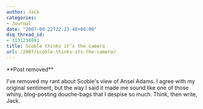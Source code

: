 ```yaml
---
author: Jack
categories:
- Journal
date: "2007-09-22T22:23:48+00:00"
dsq_thread_id:
- 3131254881
title: Scoble thinks it’s the camera
url: /2007/scoble-thinks-its-the-camera/
---
```


\*\*Post removed\*\* 

I've removed my rant about Scoble's view of Ansel Adams. I agree with my original sentiment, but the way I said it made me sound like one of those whiny, blog-posting douche-bags that I despise so much. Think, then write, Jack.
